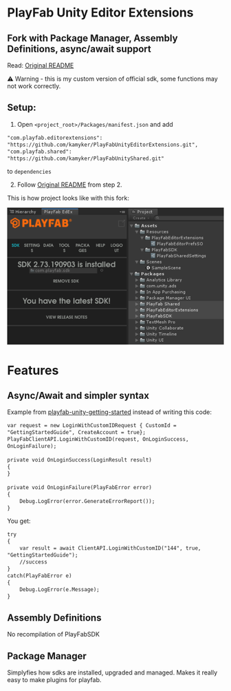 # PlayFab Unity Editor Extensions

## Fork with Package Manager, Assembly Definitions, async/await support

Read: [Original README](https://github.com/PlayFab/UnityEditorExtensions/blob/master/README.md)

⚠️ Warning - this is my custom version of official sdk, some functions may not work correctly.

## Setup:
  
  1. Open `<project_root>/Packages/manifest.json` and add
  ```
  "com.playfab.editorextensions": "https://github.com/kamyker/PlayFabUnityEditorExtensions.git",
  "com.playfab.shared": "https://github.com/kamyker/PlayFabUnityShared.git"
  ```
  to `dependencies`
  
  2. Follow [Original README](https://github.com/PlayFab/UnityEditorExtensions/blob/master/README.md) from step 2.

This is how project looks like with this fork:

![project](_repoAssets/img/EdEx_Project.png?raw=true "Title")

# Features
## Async/Await and simpler syntax
Example from  [playfab-unity-getting-started](https://api.playfab.com/docs/getting-started/unity-getting-started) instead of writing this code:
```
var request = new LoginWithCustomIDRequest { CustomId = "GettingStartedGuide", CreateAccount = true};
PlayFabClientAPI.LoginWithCustomID(request, OnLoginSuccess, OnLoginFailure);

private void OnLoginSuccess(LoginResult result)
{
}

private void OnLoginFailure(PlayFabError error)
{
    Debug.LogError(error.GenerateErrorReport());
}
```
You get:
```
try
{
    var result = await ClientAPI.LoginWithCustomID("144", true, "GettingStartedGuide");
    //success
}
catch(PlayFabError e)
{
    Debug.LogError(e.Message);
}
```
## Assembly Definitions
No recompilation of PlayFabSDK

## Package Manager
Simplyfies how sdks are installed, upgraded and managed. Makes it really easy to make plugins for playfab.
